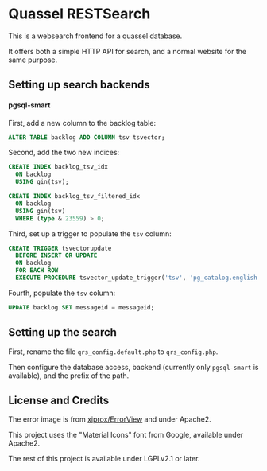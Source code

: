 # Quassel RESTSearch

This is a websearch frontend for a quassel database.

It offers both a simple HTTP API for search, and a normal website for the same purpose.

Setting up search backends
--------------------------

#### pgsql-smart

First, add a new column to the backlog table:

```sql
ALTER TABLE backlog ADD COLUMN tsv tsvector;
```

Second, add the two new indices:

```sql
CREATE INDEX backlog_tsv_idx
  ON backlog
  USING gin(tsv);
```

```sql
CREATE INDEX backlog_tsv_filtered_idx
  ON backlog
  USING gin(tsv)
  WHERE (type & 23559) > 0;
```

Third, set up a trigger to populate the `tsv` column:

```sql
CREATE TRIGGER tsvectorupdate
  BEFORE INSERT OR UPDATE
  ON backlog
  FOR EACH ROW
  EXECUTE PROCEDURE tsvector_update_trigger('tsv', 'pg_catalog.english', 'message');
```

Fourth, populate the `tsv` column:
```sql
UPDATE backlog SET messageid = messageid;
```

Setting up the search
---------------------

First, rename the file `qrs_config.default.php` to `qrs_config.php`.

Then configure the database access, backend (currently only `pgsql-smart` is available), and the prefix of the path.

License and Credits
-------------------

The error image is from [xiprox/ErrorView](https://github.com/xiprox/ErrorView) and under Apache2.

This project uses the "Material Icons" font from Google, available under Apache2.

The rest of this project is available under LGPLv2.1 or later.

